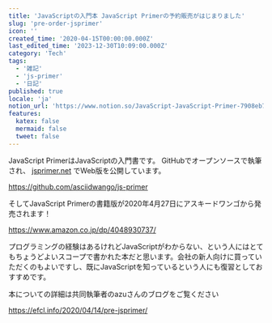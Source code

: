 ```yaml
---
title: 'JavaScriptの入門本 JavaScript Primerの予約販売がはじまりました'
slug: 'pre-order-jsprimer'
icon: ''
created_time: '2020-04-15T00:00:00.000Z'
last_edited_time: '2023-12-30T10:09:00.000Z'
category: 'Tech'
tags:
  - '雑記'
  - 'js-primer'
  - '日記'
published: true
locale: 'ja'
notion_url: 'https://www.notion.so/JavaScript-JavaScript-Primer-7908eb7e523442c7a940b1615464cdfe'
features:
  katex: false
  mermaid: false
  tweet: false
---
```


JavaScript PrimerはJavaScriptの入門書です。 GitHubでオープンソースで執筆され、 [jsprimer.net](https://jsprimer.net/) でWeb版を公開しています。

https://github.com/asciidwango/js-primer

そしてJavaScript Primerの書籍版が2020年4月27日にアスキードワンゴから発売されます！

https://www.amazon.co.jp/dp/4048930737/

プログラミングの経験はあるけれどJavaScriptがわからない、という人にはとてもちょうどよいスコープで書かれた本だと思います。会社の新人向けに買っていただくのもよいですし、既にJavaScriptを知っているという人にも復習としておすすめです。

本についての詳細は共同執筆者のazuさんのブログをご覧ください

https://efcl.info/2020/04/14/pre-jsprimer/
